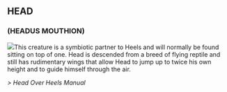 ## HEAD 
### (HEADUS MOUTHION)

![](texture-head.walking.towards.2)This creature is a symbiotic partner to Heels and will normally be found sitting
on top of one. Head is descended from a breed of flying reptile and still has
rudimentary wings that allow Head to jump up to twice his own height and to
guide himself through the air.

*> Head Over Heels Manual*
